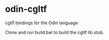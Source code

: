 # odin-cgltf
cgltf bindings for the Odin language

Clone and run build.bat to build the cgltf lib stub.
